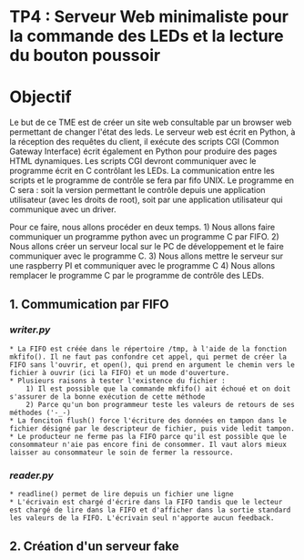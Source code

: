 # TP4 : Serveur Web minimaliste pour la commande des LEDs et la lecture du bouton poussoir

# Objectif

Le but de ce TME est de créer un site web consultable par un browser web permettant de changer l'état des leds. Le serveur web est écrit en Python, à la réception des requêtes du client, il exécute des scripts CGI (Common Gateway Interface) écrit également en Python pour produire des pages HTML dynamiques. Les scripts CGI devront communiquer avec le programme écrit en C contrôlant les LEDs. La communication entre les scripts et le programme de contrôle se fera par fifo UNIX. Le programme en C sera : soit la version permettant le contrôle depuis une application utilisateur (avec les droits de root), soit par une application utilisateur qui communique avec un driver. 

Pour ce faire, nous allons procéder en deux temps.
	1) Nous allons faire communiquer un programme python avec un programme C par FIFO.
	2) Nous allons créer un serveur local sur le PC de développement et le faire communiquer avec le programme C.
	3) Nous allons mettre le serveur sur une raspberry PI et communiquer avec le programme C
	4) Nous allons remplacer le programme C par le programme de contrôle des LEDs.

## 1. Commumication par FIFO
### *writer.py*
	* La FIFO est créée dans le répertoire /tmp, à l'aide de la fonction mkfifo(). Il ne faut pas confondre cet appel, qui permet de créer la FIFO sans l'ouvrir, et open(), qui prend en argument le chemin vers le fichier à ouvrir (ici la FIFO) et un mode d'ouverture.
	* Plusieurs raisons à tester l'existence du fichier :
		1) Il est possible que la commande mkfifo() ait échoué et on doit s'assurer de la bonne exécution de cette méthode
		2) Parce qu'un bon programmeur teste les valeurs de retours de ses méthodes ('-_-)
	* La fonciton flush() force l'écriture des données en tampon dans le fichier désigné par le descripteur de fichier, puis vide ledit tampon.
	* Le producteur ne ferme pas la FIFO parce qu'il est possible que le consommateur n'aie pas encore fini de consommer. Il vaut alors mieux laisser au consommateur le soin de fermer la ressource.

### *reader.py*
	* readline() permet de lire depuis un fichier une ligne
	* L'écrivain est chargé d'écrire dans la FIFO tandis que le lecteur est chargé de lire dans la FIFO et d'afficher dans la sortie standard les valeurs de la FIFO. L'écrivain seul n'apporte aucun feedback.

## 2. Création d'un serveur fake

